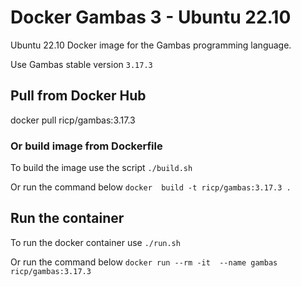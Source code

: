 # Docker Gambas 3 - Ubuntu 22.10

Ubuntu 22.10 Docker image for the Gambas programming language.

Use Gambas stable version `3.17.3`

## Pull from Docker Hub
docker pull ricp/gambas:3.17.3

### Or build image from Dockerfile
To build the image use the script `./build.sh`

Or run the command below
`docker  build -t ricp/gambas:3.17.3 .`

## Run the container
To run the docker container use `./run.sh`

Or run the command below
`docker run --rm -it  --name gambas ricp/gambas:3.17.3`

